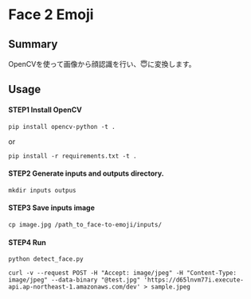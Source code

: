 # Face 2 Emoji

## Summary
OpenCVを使って画像から顔認識を行い、😇に変換します。

## Usage

#### STEP1 Install OpenCV
```
pip install opencv-python -t .
```
or
```
pip install -r requirements.txt -t .
```

#### STEP2 Generate inputs and outputs directory.
```
mkdir inputs outpus
```

#### STEP3 Save inputs image
```
cp image.jpg /path_to_face-to-emoji/inputs/
```

#### STEP4 Run
```
python detect_face.py
```

```
curl -v --request POST -H "Accept: image/jpeg" -H "Content-Type: image/jpeg" --data-binary "@test.jpg" 'https://d65lnvm77i.execute-api.ap-northeast-1.amazonaws.com/dev' > sample.jpeg
```
